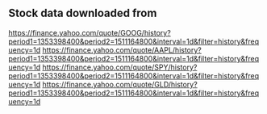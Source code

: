 ## Stock data downloaded from
https://finance.yahoo.com/quote/GOOG/history?period1=1353398400&period2=1511164800&interval=1d&filter=history&frequency=1d
https://finance.yahoo.com/quote/AAPL/history?period1=1353398400&period2=1511164800&interval=1d&filter=history&frequency=1d
https://finance.yahoo.com/quote/SPY/history?period1=1353398400&period2=1511164800&interval=1d&filter=history&frequency=1d
https://finance.yahoo.com/quote/GLD/history?period1=1353398400&period2=1511164800&interval=1d&filter=history&frequency=1d